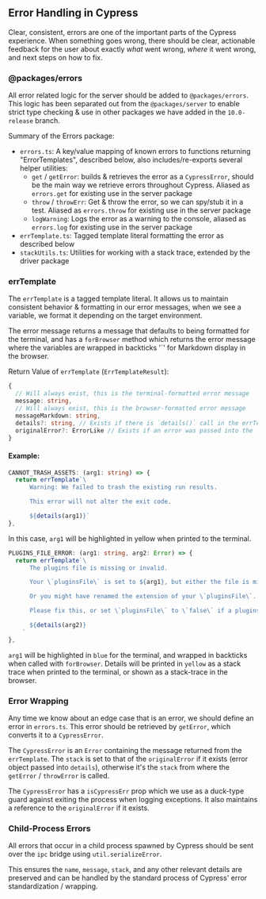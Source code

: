 ## Error Handling in Cypress

Clear, consistent, errors are one of the important parts of the Cypress experience. When something goes wrong, there should be clear, actionable feedback for the user about exactly *what* went wrong, *where* it went wrong, and next steps on how to fix.

### @packages/errors

All error related logic for the server should be added to `@packages/errors`. This logic has been separated out from the `@packages/server` to enable strict type checking & use in other packages we have added in the `10.0-release` branch.

Summary of the Errors package:

- `errors.ts`: A key/value mapping of known errors to functions returning "ErrorTemplates", described below, also includes/re-exports several helper utilities: 
  - `get` / `getError`: builds & retrieves the error as a `CypressError`, should be the main way we retrieve errors throughout Cypress. Aliased as `errors.get` for existing use in the server package
  - `throw` / `throwErr`: Get & throw the error, so we can spy/stub it in a test. Aliased as `errors.throw` for existing use in the server package
  - `logWarning`: Logs the error as a warning to the console, aliased as `errors.log` for existing use in the server package
- `errTemplate.ts`: Tagged template literal formatting the error as described below
- `stackUtils.ts`: Utilities for working with a stack trace, extended by the driver package

### errTemplate

The `errTemplate` is a tagged template literal. It allows us to maintain consistent behavior & formatting in our error messages, when we see a variable, we format it depending on the target environment.

The error message returns a message that defaults to being formatted for the terminal, and has a `forBrowser` method which returns the error message where the variables are wrapped in backticks '`' for Markdown display in the browser.

Return Value of `errTemplate` (`ErrTemplateResult`):

```ts
{
  // Will always exist, this is the terminal-formatted error message
  message: string, 
  // Will always exist, this is the browser-formatted error message
  messageMarkdown: string, 
  details?: string, // Exists if there is `details()` call in the errTemplate
  originalError?: ErrorLike // Exists if an error was passed into the `details()`
}
```

#### Example:

```ts
CANNOT_TRASH_ASSETS: (arg1: string) => {
  return errTemplate`\
      Warning: We failed to trash the existing run results.

      This error will not alter the exit code.

      ${details(arg1)}`
},  
```

In this case, `arg1` will be highlighted in yellow when printed to the terminal.


```ts
PLUGINS_FILE_ERROR: (arg1: string, arg2: Error) => {
  return errTemplate`\
      The plugins file is missing or invalid.

      Your \`pluginsFile\` is set to ${arg1}, but either the file is missing, it contains a syntax error, or threw an error when required. The \`pluginsFile\` must be a \`.js\`, \`.ts\`, or \`.coffee\` file.

      Or you might have renamed the extension of your \`pluginsFile\`. If that's the case, restart the test runner.

      Please fix this, or set \`pluginsFile\` to \`false\` if a plugins file is not necessary for your project.

      ${details(arg2)}
    `
},
```

`arg1` will be highlighted in `blue` for the terminal, and wrapped in backticks when called with `forBrowser`. Details will be printed in `yellow` as a stack trace when printed to the terminal, or shown as a stack-trace in the browser.

### Error Wrapping

Any time we know about an edge case that is an error, we should define an error in `errors.ts`. This error should be retrieved by `getError`, which converts it to a `CypressError`. 

The `CypressError` is an `Error` containing the message returned from the `errTemplate`. The `stack` is set to that of the `originalError` if it exists (error object passed into `details`), otherwise it's the `stack` from where the `getError` / `throwError` is called.


The `CypressError` has a `isCypressErr` prop which we use as a duck-type guard against exiting the process when logging exceptions. It also maintains a reference to the `originalError` if it exists.

### Child-Process Errors

All errors that occur in a child process spawned by Cypress should be sent over the `ipc` bridge using `util.serializeError`. 

This ensures the `name`, `message`, `stack`, and any other relevant details are preserved and can be handled by the standard process of Cypress' error standardization / wrapping.

